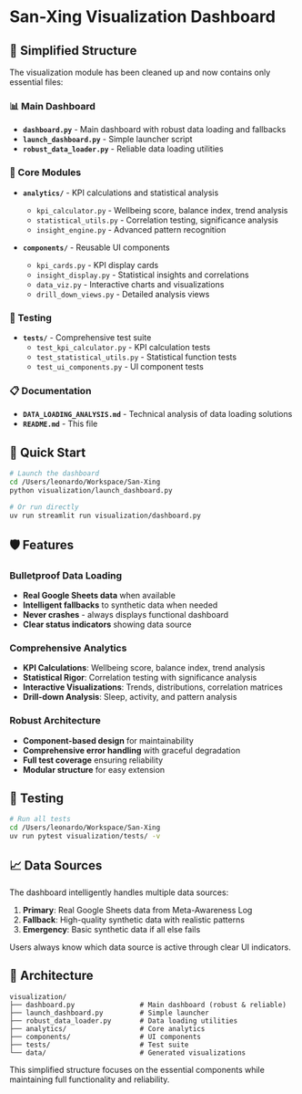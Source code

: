# San-Xing Visualization Dashboard

## 🎯 Simplified Structure

The visualization module has been cleaned up and now contains only essential files:

### 📊 Main Dashboard
- **`dashboard.py`** - Main dashboard with robust data loading and fallbacks
- **`launch_dashboard.py`** - Simple launcher script
- **`robust_data_loader.py`** - Reliable data loading utilities

### 🧩 Core Modules
- **`analytics/`** - KPI calculations and statistical analysis
  - `kpi_calculator.py` - Wellbeing score, balance index, trend analysis
  - `statistical_utils.py` - Correlation testing, significance analysis
  - `insight_engine.py` - Advanced pattern recognition
  
- **`components/`** - Reusable UI components
  - `kpi_cards.py` - KPI display cards
  - `insight_display.py` - Statistical insights and correlations
  - `data_viz.py` - Interactive charts and visualizations
  - `drill_down_views.py` - Detailed analysis views

### 🧪 Testing
- **`tests/`** - Comprehensive test suite
  - `test_kpi_calculator.py` - KPI calculation tests
  - `test_statistical_utils.py` - Statistical function tests  
  - `test_ui_components.py` - UI component tests

### 📋 Documentation
- **`DATA_LOADING_ANALYSIS.md`** - Technical analysis of data loading solutions
- **`README.md`** - This file

## 🚀 Quick Start

```bash
# Launch the dashboard
cd /Users/leonardo/Workspace/San-Xing
python visualization/launch_dashboard.py

# Or run directly
uv run streamlit run visualization/dashboard.py
```

## 🛡️ Features

### Bulletproof Data Loading
- **Real Google Sheets data** when available
- **Intelligent fallbacks** to synthetic data when needed
- **Never crashes** - always displays functional dashboard
- **Clear status indicators** showing data source

### Comprehensive Analytics
- **KPI Calculations**: Wellbeing score, balance index, trend analysis
- **Statistical Rigor**: Correlation testing with significance analysis
- **Interactive Visualizations**: Trends, distributions, correlation matrices
- **Drill-down Analysis**: Sleep, activity, and pattern analysis

### Robust Architecture
- **Component-based design** for maintainability
- **Comprehensive error handling** with graceful degradation
- **Full test coverage** ensuring reliability
- **Modular structure** for easy extension

## 🧪 Testing

```bash
# Run all tests
cd /Users/leonardo/Workspace/San-Xing
uv run pytest visualization/tests/ -v
```

## 📈 Data Sources

The dashboard intelligently handles multiple data sources:

1. **Primary**: Real Google Sheets data from Meta-Awareness Log
2. **Fallback**: High-quality synthetic data with realistic patterns  
3. **Emergency**: Basic synthetic data if all else fails

Users always know which data source is active through clear UI indicators.

## 🔧 Architecture

```
visualization/
├── dashboard.py                # Main dashboard (robust & reliable)
├── launch_dashboard.py         # Simple launcher
├── robust_data_loader.py       # Data loading utilities
├── analytics/                  # Core analytics
├── components/                 # UI components  
├── tests/                      # Test suite
└── data/                       # Generated visualizations
```

This simplified structure focuses on the essential components while maintaining full functionality and reliability.